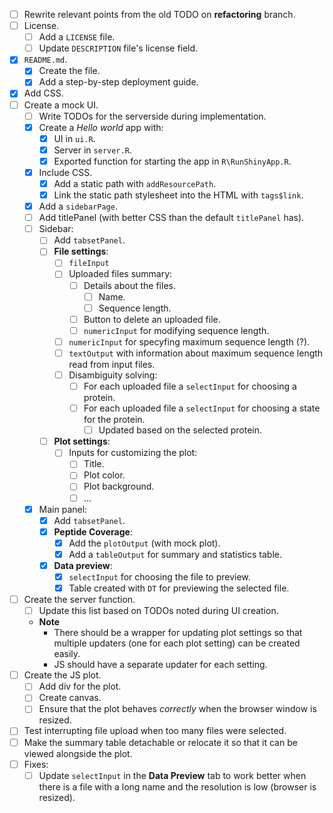  - [ ] Rewrite relevant points from the old TODO on **refactoring** branch.
 - [ ] License.
    - [ ] Add a `LICENSE` file.
    - [ ] Update `DESCRIPTION` file's license field.
 - [x] `README.md`.
    - [x] Create the file.
    - [x] Add a step-by-step deployment guide.
 - [x] Add CSS.
 - [ ] Create a mock UI.
    - [ ] Write TODOs for the serverside during implementation.
    - [x] Create a *Hello world* app with:
        - [x] UI in `ui.R`.
        - [x] Server in `server.R`.
        - [x] Exported function for starting the app in `R\RunShinyApp.R`.
    - [x] Include CSS.
        - [x] Add a static path with `addResourcePath`.
        - [x] Link the static path stylesheet into the HTML with `tags$link`.
    - [x] Add a `sidebarPage`.
    - [ ] Add titlePanel (with better CSS than the default `titlePanel` has).
    - [ ] Sidebar:
        - [ ] Add `tabsetPanel`.
        - [ ] **File settings**:
            - [ ] `fileInput`
            - [ ] Uploaded files summary:
                - [ ] Details about the files.
                    - [ ] Name.
                    - [ ] Sequence length.
                - [ ] Button to delete an uploaded file.
                - [ ] `numericInput` for modifying sequence length.
            - [ ] `numericInput` for specyfing maximum sequence length (?).
            - [ ] `textOutput` with information about maximum sequence length read from input files.
            - [ ] Disambiguity solving:
                - [ ] For each uploaded file a `selectInput` for choosing a protein.
                - [ ] For each uploaded file a `selectInput` for choosing a state for the protein.
                    - [ ] Updated based on the selected protein.
        - [ ] **Plot settings**:
            - [ ] Inputs for customizing the plot:
                - [ ] Title.
                - [ ] Plot color.
                - [ ] Plot background.
                - [ ] ...
    - [x] Main panel:
        - [x] Add `tabsetPanel`.
        - [x] **Peptide Coverage**:
            - [x] Add the `plotOutput` (with mock plot).
            - [x] Add a `tableOutput` for summary and statistics table.
        - [x] **Data preview**:
            - [x] `selectInput` for choosing the file to preview.
            - [x] Table created with `DT` for previewing the selected file.
 - [ ] Create the server function.
    - [ ] Update this list based on TODOs noted during UI creation.
    - **Note**
        - There should be a wrapper for updating plot settings so that multiple updaters (one for each plot setting) can be created easily. 
        - JS should have a separate updater for each setting.
 - [ ] Create the JS plot.
    - [ ] Add div for the plot.
    - [ ] Create canvas.
    - [ ] Ensure that the plot behaves *correctly* when the browser window is resized.
 - [ ] Test interrupting file upload when too many files were selected.
 - [ ] Make the summary table detachable or relocate it so that it can be viewed alongside the plot.
 - [ ] Fixes:
    - [ ] Update `selectInput` in the **Data Preview** tab to work better when there is a file with a long name and the resolution is low (browser is resized).
